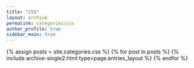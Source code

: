 ```yaml
---
title: "CSS"
layout: archive
permalink: categories/css
author_profile: true
sidebar_main: true
---
```

{% assign posts = site.categories.css %}
{% for post in posts %} {% include archive-single2.html type=page.entries_layout %} {% endfor %}